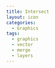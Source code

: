 ```yaml
---
title: Intersect
layout: icon
categories:
  - Graphics
tags:
  - graphics
  - vector
  - merge
  - layers
---
```

